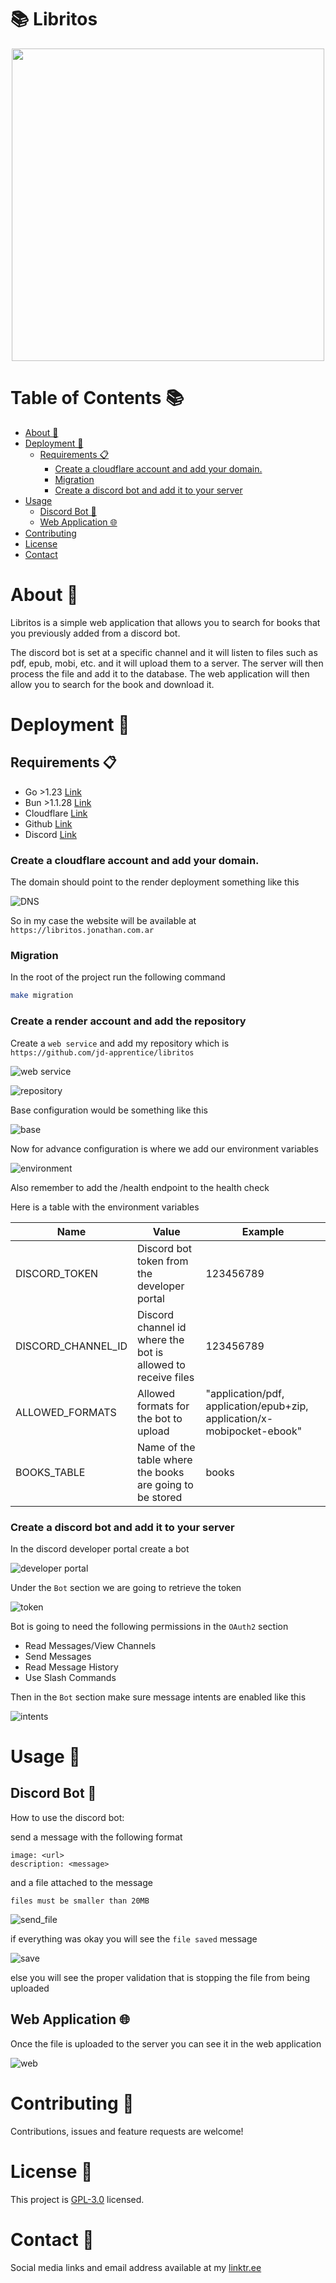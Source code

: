 # 📚 Libritos

<p align="center">
  <img width="500" height="500" src="static/images/logo.png">
</p>

# Table of Contents 📚

- [About 📔](#about-)
- [Deployment 🚀](#Deployment-)
    - [Requirements 📋](#requirements-)
        - [Create a cloudflare account and add your domain.](#create-a-cloudflare-account-and-add-your-domain)
        - [Migration](#migration)
        - [Create a discord bot and add it to your server](#create-a-discord-bot-and-add-it-to-your-server)
- [Usage](#usage)
    - [Discord Bot 🤖](#discord-bot-)
    - [Web Application 🌐](#web-application-)
- [Contributing](#contributing)
- [License](#license)
- [Contact](#contact)

# About 📔

Libritos is a simple web application that allows you to search for books that you previously added from a discord bot.

The discord bot is set at a specific channel and it will listen to files such as pdf, epub, mobi, etc. and it will upload them to a server. The server will then process the file and add it to the database. The web application will then allow you to search for the book and download it.

# Deployment 🚀

## Requirements 📋

- Go >1.23 [Link](https://golang.org)
- Bun >1.1.28 [Link](https://bun.sh)
- Cloudflare [Link](https://cloudflare.com)
- Github [Link](https://github.com)
- Discord [Link](https://discord.com/developers/applications)

### Create a cloudflare account and add your domain.

The domain should point to the render deployment something like this

![DNS](static/images/cloudflare.png)

So in my case the website will be available at `https://libritos.jonathan.com.ar`

### Migration

In the root of the project run the following command

```bash
make migration
```

### Create a render account and add the repository

Create a `web service` and add my repository which is `https://github.com/jd-apprentice/libritos`

![web service](static/images/web_service.png)

![repository](static/images/add_repository.png)

Base configuration would be something like this

![base](static/images/base_config.png)

Now for advance configuration is where we add our environment variables

![environment](static/images/environment_variables.png)

Also remember to add the /health endpoint to the health check

Here is a table with the environment variables

| Name | Value | Example |
| ---- | ----- | ------- |
| DISCORD_TOKEN | Discord bot token from the developer portal | 123456789 |
| DISCORD_CHANNEL_ID | Discord channel id where the bot is allowed to receive files | 123456789 |
| ALLOWED_FORMATS | Allowed formats for the bot to upload | "application/pdf, application/epub+zip, application/x-mobipocket-ebook"
| BOOKS_TABLE | Name of the table where the books are going to be stored | books |

### Create a discord bot and add it to your server

In the discord developer portal create a bot

![developer portal](static/images/developer_portal.png)

Under the `Bot` section we are going to retrieve the token

![token](static/images/token.png)

Bot is going to need the following permissions in the `OAuth2` section

- Read Messages/View Channels
- Send Messages
- Read Message History
- Use Slash Commands

Then in the `Bot` section make sure message intents are enabled like this

![intents](static/images/intents.png)

# Usage 📖

## Discord Bot 🤖

How to use the discord bot:

send a message with the following format

```
image: <url>
description: <message>
```

and a file attached to the message

`files must be smaller than 20MB`

![send_file](static/images/send_sample.png)

if everything was okay you will see the `file saved` message

![save](static/images/save.png)

else you will see the proper validation that is stopping the file from being uploaded

## Web Application 🌐

Once the file is uploaded to the server you can see it in the web application

![web](static/images/web.png)

# Contributing 🤝

Contributions, issues and feature requests are welcome!

# License 📝

This project is [GPL-3.0](LICENSE) licensed.

# Contact 📧

Social media links and email address available at my [linktr.ee](https://linktr.ee/jd_apprentice)
